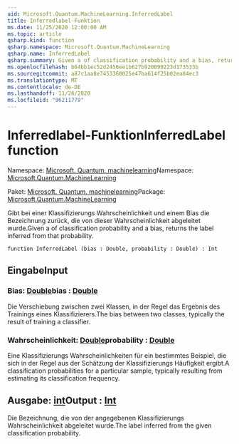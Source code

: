 ```yaml
---
uid: Microsoft.Quantum.MachineLearning.InferredLabel
title: Inferredlabel-Funktion
ms.date: 11/25/2020 12:00:00 AM
ms.topic: article
qsharp.kind: function
qsharp.namespace: Microsoft.Quantum.MachineLearning
qsharp.name: InferredLabel
qsharp.summary: Given a of classification probability and a bias, returns the label inferred from that probability.
ms.openlocfilehash: b64bb1ec52d2456ee1b627b920890223d173533b
ms.sourcegitcommit: a87c1aa8e7453360025e47ba614f25b02ea84ec3
ms.translationtype: MT
ms.contentlocale: de-DE
ms.lasthandoff: 11/26/2020
ms.locfileid: "96211779"
---
```

# <a name="inferredlabel-function"></a><span data-ttu-id="917a1-102">Inferredlabel-Funktion</span><span class="sxs-lookup"><span data-stu-id="917a1-102">InferredLabel function</span></span>

<span data-ttu-id="917a1-103">Namespace: [Microsoft. Quantum. machinelearning](xref:Microsoft.Quantum.MachineLearning)</span><span class="sxs-lookup"><span data-stu-id="917a1-103">Namespace: [Microsoft.Quantum.MachineLearning](xref:Microsoft.Quantum.MachineLearning)</span></span>

<span data-ttu-id="917a1-104">Paket: [Microsoft. Quantum. machinelearning](https://nuget.org/packages/Microsoft.Quantum.MachineLearning)</span><span class="sxs-lookup"><span data-stu-id="917a1-104">Package: [Microsoft.Quantum.MachineLearning](https://nuget.org/packages/Microsoft.Quantum.MachineLearning)</span></span>


<span data-ttu-id="917a1-105">Gibt bei einer Klassifizierungs Wahrscheinlichkeit und einem Bias die Bezeichnung zurück, die von dieser Wahrscheinlichkeit abgeleitet wurde.</span><span class="sxs-lookup"><span data-stu-id="917a1-105">Given a of classification probability and a bias, returns the label inferred from that probability.</span></span>

```qsharp
function InferredLabel (bias : Double, probability : Double) : Int
```


## <a name="input"></a><span data-ttu-id="917a1-106">Eingabe</span><span class="sxs-lookup"><span data-stu-id="917a1-106">Input</span></span>

### <a name="bias--double"></a><span data-ttu-id="917a1-107">Bias: [Double](xref:microsoft.quantum.lang-ref.double)</span><span class="sxs-lookup"><span data-stu-id="917a1-107">bias : [Double](xref:microsoft.quantum.lang-ref.double)</span></span>

<span data-ttu-id="917a1-108">Die Verschiebung zwischen zwei Klassen, in der Regel das Ergebnis des Trainings eines Klassifizierers.</span><span class="sxs-lookup"><span data-stu-id="917a1-108">The bias between two classes, typically the result of training a classifier.</span></span>


### <a name="probability--double"></a><span data-ttu-id="917a1-109">Wahrscheinlichkeit: [Double](xref:microsoft.quantum.lang-ref.double)</span><span class="sxs-lookup"><span data-stu-id="917a1-109">probability : [Double](xref:microsoft.quantum.lang-ref.double)</span></span>

<span data-ttu-id="917a1-110">Eine Klassifizierungs Wahrscheinlichkeiten für ein bestimmtes Beispiel, die sich in der Regel aus der Schätzung der Klassifizierungs Häufigkeit ergibt.</span><span class="sxs-lookup"><span data-stu-id="917a1-110">A classification probabilities for a particular sample, typically resulting from estimating its classification frequency.</span></span>



## <a name="output--int"></a><span data-ttu-id="917a1-111">Ausgabe: [int](xref:microsoft.quantum.lang-ref.int)</span><span class="sxs-lookup"><span data-stu-id="917a1-111">Output : [Int](xref:microsoft.quantum.lang-ref.int)</span></span>

<span data-ttu-id="917a1-112">Die Bezeichnung, die von der angegebenen Klassifizierungs Wahrscheinlichkeit abgeleitet wurde.</span><span class="sxs-lookup"><span data-stu-id="917a1-112">The label inferred from the given classification probability.</span></span>